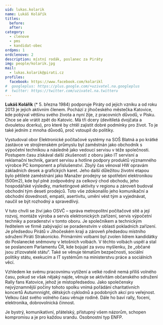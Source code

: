 ```yaml
---
uid: lukas.kolarik
name: Lukáš Kolářík
titles:
  before:
  after:
category:
  - clenove
  - pms
  - kandidat-obec
ordpms: 1
ordclenove: 2
description: místní rodák, poslanec za Piráty
img: people/kolarik.jpg 
mail:
  - lukas.kolarik@pirati.cz
profiles:
  facebook: https://www.facebook.com/kolarikl
#  googleplus: https://plus.google.com/+uzivatel.na.googleplus
#  twitter: https://twitter.com/uzivatel.na.twitteru
---
```


**Lukáš Kolářík** (* 5. března 1984) podporuje Piráty od jejich vzniku a od roku 2013 je jejich aktivním členem. Pochází z jihočeského městečka Katovice, kde pobýval většinu svého života a nyní žije, z pracovních důvodů, v Písku. Chce se ale vrátit zpět do Katovic. Má tři dcery (devítiletá dvojčata a dvouletou dcerku), pro které by chtěl zajistit dobré podmínky pro život. To je také jedním z mnoha důvodů, proč vstoupil do politiky.

Vystudoval obor Elektronické počítačové systémy na SOŠ Blatná a po krátké zastávce ve strojírenském průmyslu byl zaměstnán jako obchodník s výpočetní technikou a následně jako vedoucí servisu v téže společnosti. Postupem času získával další zkušenosti z oboru jako IT servisní a reklamační technik, garant servisu a hotline podpory produktů významného výrobce PC komponent a příslušenství. Zbylý čas věnoval HW opravám základních desek a grafických karet. Jeho další důležitou životní etapou bylo pětileté zaměstnání jako Manažer prodejny se spotřební elektronikou (500m2), kde byl plně zodpovědný za celkový chod obchodu, jeho hospodářské výsledky, marketingové aktivity v regionu a zároveň budoval obchodní tým deseti prodejců. Toto vše zdokonalilo jeho komunikační a obchodní dovednosti, empatii, asertivitu, umění vést tým a vyjednávat, naučil se být rozhodný a spravedlivý.

V tuto chvíli se živí jako OSVČ – správa metropolitní počítačové sítě a její rozvoj, montáže výroba a servis elektronických zařízení, servis výpočetní techniky a poradenství v tomto oboru. Je společníkem a technickým ředitelem ve firmě zabývající se poradenstvím v oblasti pokladních zařízení.
Je předsedou Pirátů v Jihočeském kraji a zároveň předsedou místního sdružení Piráti Strakonicko. Primárními volbami byl zvolen lídrem kandidátky do Poslanecké sněmovny v letošních volbách. V těchto volbách uspěl a stal se poslancem Parlamentu ČR, kde bojujel za svou myšlenku, že „občané jsou zřizovatelé státu“. Také se věnuje tématům bezpečnosti, sociální politiky státu, exekucím a IT systémům na ministerstvu práce a sociálních věcí.

Vzhledem ke svému pracovnímu vytížení a velké rodině nemá příliš volného času, pokud se však nějaký najde, věnuje se aktivitám občanského sdružení Rally fans Katovice, jehož je místopředsedou. Jako společensky nejvýznamnější počiny tohoto spolku vnímá pořádání charitativních koncertů Autumnnight, dětských cyklodnů a podobných akcí pro veřejnost. Velkou část svého volného času věnuje rodině. Dále ho baví rally, focení, elektronika, dobrovolnická činnost.

Je bystrý, komunikativní, přátelský, přístupný všem názorům, schopen kompromisu a je pro každou srandu. Osobnostní typ ENFP.

